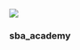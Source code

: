 <a href='https://www.python.org/downloads/release/python-370/'><img src=https://img.shields.io/badge/python-3.7-blue></a>


### sba_academy

